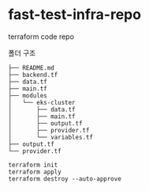 # fast-test-infra-repo

terraform code repo

폴더 구조

```shell
├── README.md
├── backend.tf
├── data.tf
├── main.tf
├── modules
│   └── eks-cluster
│       ├── data.tf
│       ├── main.tf
│       ├── output.tf
│       ├── provider.tf
│       └── variables.tf
├── output.tf
└── provider.tf
```

```shell
terraform init
terraform apply
terraform destroy --auto-approve
```
